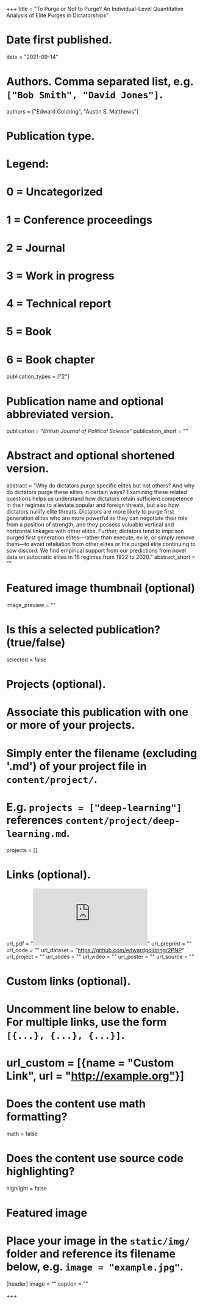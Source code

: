 +++
title = "To Purge or Not to Purge? An Individual-Level Quantitative Analysis of Elite Purges in Dictatorships"

# Date first published.
date = "2021-09-14"

# Authors. Comma separated list, e.g. `["Bob Smith", "David Jones"]`.
authors = ["Edward Goldring", "Austin S. Matthews"]

# Publication type.
# Legend:
# 0 = Uncategorized
# 1 = Conference proceedings
# 2 = Journal
# 3 = Work in progress
# 4 = Technical report
# 5 = Book
# 6 = Book chapter
publication_types = ["2"]

# Publication name and optional abbreviated version.
publication = "*British Journal of Political Science*"
publication_short = ""

# Abstract and optional shortened version.
abstract = "Why do dictators purge specific elites but not others? And why do dictators purge these elites in certain ways? Examining these related questions helps us understand how dictators retain sufficient competence in their regimes to alleviate popular and foreign threats, but also how dictators nullify elite threats. Dictators are more likely to purge first generation elites who are more powerful as they can negotiate their role from a position of strength, and they possess valuable vertical and horizontal linkages with other elites. Further, dictators tend to imprison purged first generation elites—rather than execute, exile, or simply remove them—to avoid retaliation from other elites or the purged elite continuing to sow discord. We find empirical support from our predictions from novel data on autocratic elites in 16 regimes from 1922 to 2020."
abstract_short = ""

# Featured image thumbnail (optional)
image_preview = ""

# Is this a selected publication? (true/false)
selected = false

# Projects (optional).
#   Associate this publication with one or more of your projects.
#   Simply enter the filename (excluding '.md') of your project file in `content/project/`.
#   E.g. `projects = ["deep-learning"]` references `content/project/deep-learning.md`.
projects = []

# Links (optional).
url_pdf = "<embed src="https://files.github.io/2PNP_MainDocument_Accpeted.pdf" type="application/pdf" />"
url_preprint = ""
url_code = ""
url_dataset = "https://github.com/edwardgoldring/2PNP"
url_project = ""
url_slides = ""
url_video = ""
url_poster = ""
url_source = ""

# Custom links (optional).
#   Uncomment line below to enable. For multiple links, use the form `[{...}, {...}, {...}]`.
# url_custom = [{name = "Custom Link", url = "http://example.org"}]

# Does the content use math formatting?
math = false

# Does the content use source code highlighting?
highlight = false

# Featured image
# Place your image in the `static/img/` folder and reference its filename below, e.g. `image = "example.jpg"`.
[header]
image = ""
caption = ""

+++
